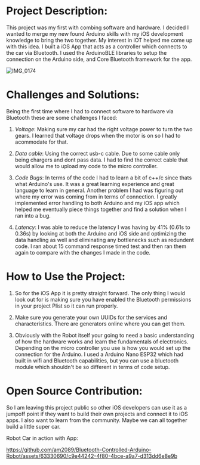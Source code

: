 # Project Description:
This project was my first with combing software and hardware. I decided I wanted to merge my new found Arduino skills with my 
iOS development knowledge to bring the two together. My interest in iOT helped me come up with this idea. I built a iOS App 
that acts as a controller which connects to the car via Bluetooth. I used the ArduinoBLE libraries to setup the connection on 
the Arduino side, and Core Bluetooth framework for the app.

![IMG_0174](https://github.com/am2089/Bluetooth-Controlled-Arduino-Robot/assets/63330690/2f8e0cf6-42ff-4270-916f-d8eb5d58c1d7)


# Challenges and Solutions:
Being the first time where I had to connect software to hardware via Bluetooth these are some challenges I faced:

1. _Voltage_: Making sure my car had the right voltage power to turn the two gears. I learned that voltage drops when the motor is on
so I had to acommodate for that.

2. _Data cable_: Using the correct usb-c cable. Due to some cable only being chargers and dont pass data. I had to find the correct cable 
that would allow me to upload my code to the micro controller.

3. _Code Bugs_: In terms of the code I had to learn a bit of c++/c since thats what Arduino's use. It was a great learning experience and 
great language to learn in general. Another problem I had was figuring out where my error was coming from in terms of connection.
I greatly implemented error handling to both Arduino and my iOS app which helped me eventually piece things together and find a solution
when I ran into a bug.

4. _Latency_: I was able to reduce the latency I was having by 41% (0.61s to 0.36s) by looking at both the Arduino and iOS side and optimizing the data handling
as well and eliminating any bottlenecks such as redundent code. I ran about 15 command response timed test and then ran them again to compare with the changes I
made in the code.

# How to Use the Project:
1. So for the iOS App it is pretty straight forward. The only thing I would look out for is making sure you have enabled the Bluetooth permissions in your
project Plist so it can run properly.

2. Make sure you generate your own UUIDs for the services and characteristics. There are generators online where you can get them.

3. Obviously with the Robot itself your going to need a basic understanding of how the hardware works and learn the fundamentals of electronics. Depending on 
the micro controller you use is how you would set up the connection for the Arduino. I used a Arduino Nano ESP32 which had built in wifi and Bluetooth
capabilities, but you can use a bluetooth module which shouldn't be so different in terms of code setup.

# Open Source Contribution:
So I am leaving this project public so other iOS developers can use it as a jumpoff point if they want to build their own projects and connect it to iOS apps.
I also want to learn from the community. Maybe we can all together build a little super car.

Robot Car in action with App:

https://github.com/am2089/Bluetooth-Controlled-Arduino-Robot/assets/63330690/c9e44242-4f80-4bce-a9a7-d313dd6e8e9b




